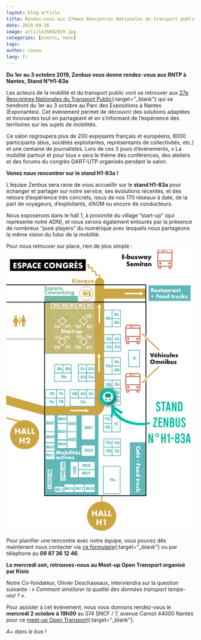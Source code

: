```yaml
---
layout: blog-article
title: Rendez-vous aux 27èmes Rencontres Nationales du transport public&nbsp;!
date: 2019-09-26
image: article26092019.jpg
categories: [events, news]
tags:
author: simon
lang: fr
---
```

**Du 1er au 3 octobre 2019, Zenbus vous donne rendez-vous aux RNTP à Nantes, Stand&nbsp;N°H1&#8209;83a**

Les acteurs de la mobilité et du transport public vont se retrouver aux [27e Rencontres Nationales du Transport Public](http://www.rencontres-transport-public.fr/){:target="_blank"} qui se tiendront du 1er au 3 octobre au Parc des Expositions à Nantes (Exponantes). Cet événement permet de découvrir des solutions adaptées et innovantes tout en partageant et en s’informant de l’expérience des territoires sur les sujets de mobilités. 

Ce salon regroupera plus de 200 exposants français et européens, 6000 participants (élus, sociétés exploitantes, représentants de collectivités, etc.) et une centaine de journalistes. Lors de ces 3 jours d’événements, « La mobilité partout et pour tous » sera le thème des conférences, des ateliers et des forums du congrès GART-UTP organisés pendant le salon.

**Venez nous rencontrer sur le stand H1-83a&nbsp;!**

L’équipe Zenbus sera ravie de vous accueillir sur le **stand H1-83a** pour échanger et partager sur notre service, ses évolutions récentes, et des retours d’expérience très concrets, issus de nos 170 réseaux à date, de la part de voyageurs, d’exploitants, d’AOM ou encore de conducteurs.

Nous exposerons dans le hall 1, à proximité du village “start-up” (qui représente notre ADN), et nous serons également entourés par la présence de nombreux “pure players” du numérique avec lesquels nous partageons la même vision du futur de la mobilité. 


Pour nous retrouver sur place, rien de plus simple&nbsp;:&nbsp;
![Rencontres Nationales du Transport Public 2019](/assets/img/blog/RNTP_HALL1_STANDZENBUS.png)

Pour planifier une rencontre avec notre équipe, vous pouvez dès maintenant nous contacter via [ce formulaire](https://zenbus.fr/contact/){:target="_blank"} ou par téléphone au **09 87 36 12 46**.

**Le mercredi soir, retrouvez-nous au Meet-up Open Transport organisé par Kisio**

Notre Co-fondateur, Olivier Deschaseaux, interviendra sur la question suivante&nbsp;:&nbsp;« *Comment améliorer la qualité des données transport temps-réel&nbsp;?* ».

Pour assister à cet événement, nous vous donnons rendez-vous le **mercredi 2 octobre à 19h00** au 574 SNCF / 7, avenue Carnot 44000 Nantes pour ce [meet-up Open Transport](https://www.eventbrite.co.uk/e/meetup-open-transport-nantes-tickets-73041040719){:target="_blank"}.


*A+ dans le bus&nbsp;!*